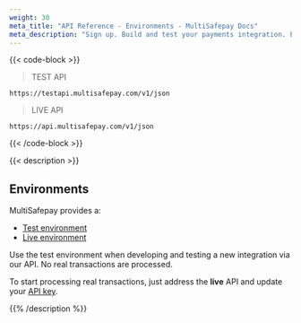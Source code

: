 ```yaml
---
weight: 30
meta_title: "API Reference - Environments - MultiSafepay Docs"
meta_description: "Sign up. Build and test your payments integration. Explore our products and services. Use our API Reference, SDKs, and wrappers. Get support."
---
```



{{< code-block >}}
> TEST API

```shell
https://testapi.multisafepay.com/v1/json
```

> LIVE API

```shell
https://api.multisafepay.com/v1/json
```
{{< /code-block >}}

{{< description >}}
## Environments

MultiSafepay provides a:

- [Test environment](https://testmerchant.multisafepay.com)
- [Live environment](https://merchant.multisafepay.com)

Use the test environment when developing and testing a new integration via our API. No real transactions are processed. 

To start processing real transactions, just address the **live** API and update your [API key](/set-up-your-account/site-id-api-key-secure-code).


{{% /description %}}